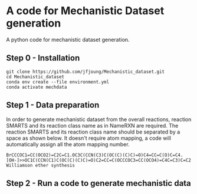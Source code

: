 # A code for Mechanistic Dataset generation
A python code for mechanistic dataset generation. 

## Step 0 - Installation
```shell
git clone https://github.com/jfjoung/Mechanistic_dataset.git
cd Mechanistic_dataset
conda env create --file environment.yml
conda activate mechdata
```

## Step 1 - Data preparation
In order to generate mechanistic dataset from the overall reactions, reaction SMARTS and its reaction class name as in NameRXN are required. The reaction SMARTS and its reaction class name should be separated by a space as shown below.
It doesn't require atom mapping, a code will automatically assign all the atom mapping number. 
```text
BrCCCOC1=CC(OCO2)=C2C=C1.OC3C(CCN(C3)C(OC(C)(C)C)=O)C4=CC=C(O)C=C4.[OH-]>>OC1C(CCN(C1)C(OC(C)(C)C)=O)C2=CC=C(OCCCOC3=CC(OCO4)=C4C=C3)C=C2 Williamson ether synthesis
```

## Step 2 - Run a code to generate mechanistic data

